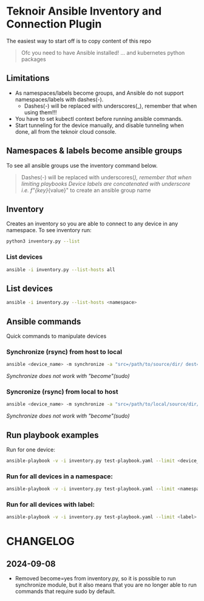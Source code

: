 # Teknoir Ansible Inventory and Connection Plugin
The easiest way to start off is to copy content of this repo

> Ofc you need to have Ansible installed!
> ... and kubernetes python packages

## Limitations
* As namespaces/labels become groups, and Ansible do not support namespaces/labels with dashes(-).
  * Dashes(-) will be replaced with underscores(_), remember that when using them!!!
* You have to set kubectl context before running ansible commands.
* Start tunneling for the device manually, and disable tunneling when done, all from the teknoir cloud console.

## Namespaces & labels become ansible groups
To see all ansible groups use the inventory command below.

> Dashes(-) will be replaced with underscores(_), remember that when limiting playbooks
> Device labels are concatenated with underscore i.e. f"{key}_{value}" to create an ansible group name

## Inventory
Creates an inventory so you are able to connect to any device in any namespace.
To see inventory run:
```bash
python3 inventory.py --list
```

### List devices
```bash
ansible -i inventory.py --list-hosts all
```

## List devices
```bash
ansible -i inventory.py --list-hosts <namespace>
```

## Ansible commands
Quick commands to manipulate devices

### Synchronize (rsync) from host to local
```bash
ansible <device_name> -m synchronize -a "src=/path/to/source/dir/ dest=/path/to/local/target/dir/ use_ssh_args=yes mode=pull"
```
_Synchronize does not work with "become"(sudo)_

### Syncronize (rsync) from local to host
```bash
ansible <device_name> -m synchronize -a "src=/path/to/local/source/dir/ dest=/path/to/target/dir/ use_ssh_args=yes"
```
_Synchronize does not work with "become"(sudo)_

## Run playbook examples
Run for one device:
```bash
ansible-playbook -v -i inventory.py test-playbook.yaml --limit <device_name>
```

### Run for all devices in a namespace:
```bash
ansible-playbook -v -i inventory.py test-playbook.yaml --limit <namespace>
```

### Run for all devices with label:
```bash
ansible-playbook -v -i inventory.py test-playbook.yaml --limit <label>
```

# CHANGELOG
## 2024-09-08
* Removed become=yes from inventory.py, so it is possible to run synchronize module, but it also means that you are no longer able to run commands that require sudo by default.